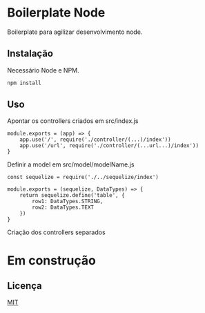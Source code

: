 # Boilerplate Node

Boilerplate para agilizar desenvolvimento node.

## Instalação

Necessário Node e NPM.

```javascript
npm install
```

## Uso
Apontar os controllers criados em src/index.js

```javascritp
module.exports = (app) => {
	app.use('/', require('./controller/(...)/index'))
	app.use('/url', require('./controller/(...url...)/index'))
}
```
Definir a model em src/model/modelName.js

```javascritp
const sequelize = require('./../sequelize/index')

module.exports = (sequelize, DataTypes) => {
	return sequelize.define('table', {
		row1: DataTypes.STRING,
		row2: DataTypes.TEXT
	})
}
```
Criação dos controllers separados
# Em construção

## Licença
[MIT](https://choosealicense.com/licenses/mit/)